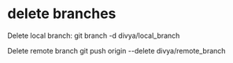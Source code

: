# delete branches

Delete local branch:
git branch -d divya/local_branch

Delete remote branch
git push origin --delete divya/remote_branch
